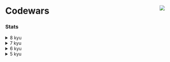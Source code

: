 # Codewars <a href="https://www.codewars.com/users/asahiocean"><img src="https://www.codewars.com/users/asahiocean/badges/large" align="right"></a>

### Stats

<details><summary>8 kyu</summary>
  
| Kata | Solution |
|:----:|:--------:|
| [To square(root) or not to square(root)](https://www.codewars.com/kata/57f6ad55cca6e045d2000627) |          |
| [Count the Monkeys!](https://www.codewars.com/kata/56f69d9f9400f508fb000ba7) |          |
| [Grasshopper - Check for factor](https://www.codewars.com/kata/55cbc3586671f6aa070000fb) |          |
| [Get Planet Name By ID](https://www.codewars.com/kata/515e188a311df01cba000003) |          |
|          |          |
  
</details>

<details><summary>7 kyu</summary>

  ```
  I'LL FILL THIS IN COMING SOON.
  ```

</details>

<details><summary>6 kyu</summary>
  
  ```
  I'LL FILL THIS IN COMING SOON.
  ```
  
</details>

<details><summary>5 kyu</summary>
  
  ```
  I'LL FILL THIS IN COMING SOON.
  ```
  
</details>
